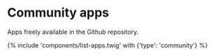 # Community apps

Apps freely available in the Github repository.

{% include 'components/list-apps.twig' with {'type': 'community'} %}
